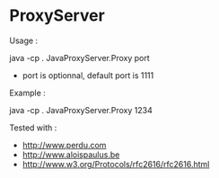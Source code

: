 ProxyServer
===========

Usage :

java -cp . JavaProxyServer.Proxy port
- port is optionnal, default port is 1111

Example :

java -cp . JavaProxyServer.Proxy 1234


Tested with :

- http://www.perdu.com
- http://www.aloispaulus.be
- http://www.w3.org/Protocols/rfc2616/rfc2616.html
